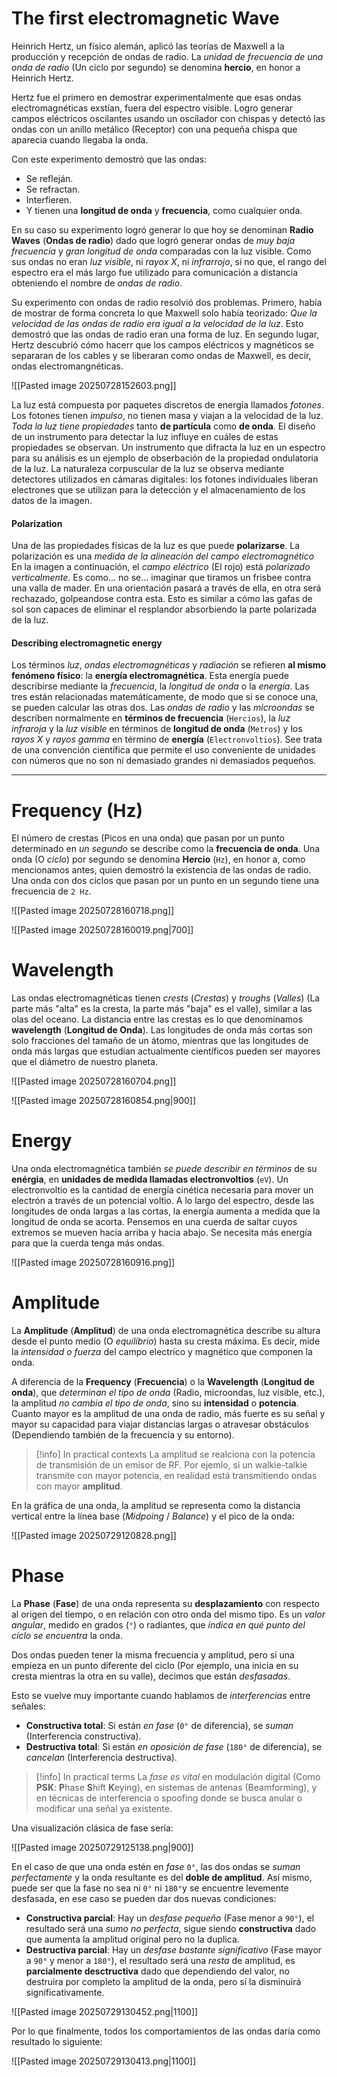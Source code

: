# The first electromagnetic Wave

Heinrich Hertz, un físico alemán, aplicó las teorías de Maxwell a la producción y recepción de ondas de radio. La *unidad de frecuencia de una onda de radio* (Un ciclo por segundo) se denomina **hercio**, en honor a Heinrich Hertz.

Hertz fue el primero en demostrar experimentalmente que esas ondas electromagnéticas exstían, fuera del espectro visible. Logro generar campos eléctricos oscilantes usando un oscilador con chispas y detectó las ondas con un anillo metálico (Receptor) con una pequeña chispa que aparecia cuando llegaba la onda.

Con este experimento demostró que las ondas:
- Se refleján.
- Se refractan.
- Interfieren.
- Y tienen una **longitud de onda** y **frecuencia**, como cualquier onda.

En su caso su experimento logró generar lo que hoy se denominan **Radio Waves** (**Ondas de radio**) dado que logró generar ondas de *muy baja frecuencia* y *gran longitud de onda* comparadas con la luz visible. Como sus ondas no eran *luz visible*, ni *rayox X*, ni *infrarrojo*, si no que, el rango del espectro era el más largo fue utilizado para comunicación a distancia obteniendo el nombre de *ondas de radio*.

Su experimento con ondas de radio resolvió dos problemas. Primero, había de mostrar de forma concreta lo que Maxwell solo había teorizado: *Que la velocidad de las ondas de radio era igual a la velocidad de la luz*. Esto demostró que las ondas de radio eran una forma de luz. En segundo lugar, Hertz descubrió cómo hacerr que los campos eléctricos y magnéticos se separaran de los cables y se liberaran como ondas de Maxwell, es decir, ondas electromangnéticas.

![[Pasted image 20250728152603.png]]

La luz está compuesta por paquetes discretos de energía llamados *fotones*. Los fotones tienen *impulso*, no tienen masa y viajan a la velocidad de la luz. *Toda la luz tiene propiedades* tanto **de partícula** como **de onda**. El diseño de un instrumento para detectar la luz influye en cuáles de estas propiedades se observan. Un instrumento que difracta la luz en un espectro para su análisis es un ejemplo de obserbación de la propiedad ondulatoria de la luz. La naturaleza corpuscular de la luz se observa mediante detectores utilizados en cámaras digitales: los fotones individuales liberan electrones que se utilizan para la detección y el almacenamiento de los datos de la imagen.
#### Polarization

Una de las propiedades físicas de la luz es que puede **polarizarse**. La polarización es una *medida de la alineación del campo electromagnético* En la imagen a continuación, el *campo eléctrico* (El rojo) está *polarizado verticalmente*. Es como... no se... imaginar que tiramos un frisbee contra una valla de mader. En una orientación pasará a través de ella, en otra será rechazado, golpeandose contra esta. Esto es similar a cómo las gafas de sol son capaces de eliminar el resplandor absorbiendo la parte polarizada de la luz.
#### Describing electromagnetic energy

Los términos *luz*, *ondas electromagnéticas* y *radiación* se refieren **al mismo fenómeno físico**: la **energía electromagnética**. Esta energía puede describirse mediante la *frecuencia*, la *longitud de onda* o la *energía*. Las tres están relacionadas matemáticamente, de modo que si se conoce una, se pueden calcular las otras dos. Las *ondas de radio* y las *microondas* se describen normalmente en **términos de frecuencia** (`Hercios`), la *luz infraroja* y la *luz visible* en términos de **longitud de onda** (`Metros`) y los *rayos X* y *rayos gamma* en término de **energía** (`Electronvoltios`). See trata de una convención científica que permite el uso conveniente de unidades con números que no son ni demasiado grandes ni demasiados pequeños.

----
# Frequency (Hz)

El número de crestas (Picos en una onda) que pasan por un punto determinado en *un segundo* se describe como la **frecuencia de onda**. Una onda (O *ciclo*) por segundo se denomina **Hercio** (`Hz`), en honor a, como mencionamos antes, quien demostró la existencia de las ondas de radio. Una onda con dos ciclos que pasan por un punto en un segundo tiene una frecuencia de `2 Hz`. 

![[Pasted image 20250728160718.png]]

![[Pasted image 20250728160019.png|700]]

# Wavelength 

Las ondas electromagnéticas tienen *crests* (*Crestas*) y *troughs* (*Valles*) (La parte más "alta" es la cresta, la parte más "baja" es el valle), similar a las olas del oceano. La distancia entre las crestas es lo que denominamos **wavelength** (**Longitud de Onda**). Las longitudes de onda más cortas son solo fracciones del tamaño de un átomo, mientras que las longitudes de onda más largas que estudian actualmente científicos pueden ser mayores que el diámetro de nuestro planeta.

![[Pasted image 20250728160704.png]]

![[Pasted image 20250728160854.png|900]]

# Energy

Una onda electromagnética también *se puede describir en términos* de su **enérgia**, en **unidades de medida llamadas electronvoltios** (`eV`). Un electronvoltio es la cantidad de energía cinética necesaria para mover un electrón a través de un potencial voltio. A lo largo del espectro, desde las longitudes de onda largas a las cortas, la energía aumenta a medida que la longitud de onda se acorta. Pensemos en una cuerda de saltar cuyos extremos se mueven hacia arriba y hacia abajo. Se necesita más energía para que la cuerda tenga más ondas.

![[Pasted image 20250728160916.png]]

# Amplitude

La **Amplitude** (**Amplitud**) de una onda electromagnética describe su altura desde el punto medio (O *equilibrio*) hasta su cresta máxima. Es decir, mide la *intensidad o fuerza* del campo electríco y magnético que componen la onda.

A diferencia de la **Frequency** (**Frecuencia**) o la **Wavelength** (**Longitud de onda**), que *determinan el tipo de onda* (Radio, microondas, luz visible, etc.), la amplitud *no cambia el tipo de onda*, sino su **intensidad** o **potencia**. Cuanto mayor es la amplitud de una onda de radio, más fuerte es su señal y mayor su capacidad para viajar distancias largas o atravesar obstáculos (Dependiendo también de la frecuencia y su entorno).

> [!info] In practical contexts
> La amplitud se realciona con la potencia de transmisión de un emisor de RF. Por ejemlo, si un walkie-talkie transmite con mayor potencia, en realidad está transmitiendo ondas con mayor **amplitud**.

En la gráfica de una onda, la amplitud se representa como la distancia vertical entre la línea base (*Midpoing* / *Balance*) y el pico de la onda:

![[Pasted image 20250729120828.png]]

# Phase

La **Phase** (**Fase**) de una onda representa su **desplazamiento** con respecto al origen del tiempo, o en relación con otro onda del mismo tipo. Es un *valor angular*, medido en grados (`°`) o radiantes, que *indica en qué punto del ciclo se encuentra* la onda.

Dos ondas pueden tener la misma frecuencia y amplitud, pero si una empieza en un punto diferente del ciclo (Por ejemplo, una inicia en su cresta mientras la otra en su valle), decimos que están *desfasadas*.

Esto se vuelve muy importante cuando hablamos de *interferencias* entre señales:

- **Constructiva total**: Si están *en fase* (`0°` de diferencia), se *suman* (Interferencia constructiva).
- **Destructiva total**: Si están *en oposición de fase* (`180°` de diferencia), se *cancelan* (Interferencia destructiva).

> [!info] In practical terms
> La *fase es vital* en modulación digital (Como **PSK**: **P**hase **S**hift **K**eying), en sistemas de antenas (Beamforming), y en técnicas de interferencia o spoofing donde se busca anular o modificar una señal ya existente.

Una visualización clásica de fase sería: 

![[Pasted image 20250729125138.png|900]]

En el caso de que una onda estén en *fase* `0°`, las dos ondas se *suman perfectamente* y la onda resultante es del **doble de amplitud**. Así mismo, puede ser que la fase no sea ni `0°` ni `180°`y se encuentre levemente desfasada, en ese caso se pueden dar dos nuevas condiciones:

- **Constructiva parcial**: Hay un *desfase pequeño* (Fase menor a `90°`), el resultado será una *sumo no perfecta*, sigue siendo **constructiva** dado que aumenta la amplitud original pero no la duplica.
- **Destructiva parcial**: Hay un *desfase bastante significativo* (Fase mayor a `90°` y menor a `180°`), el resultado será una *resta* de amplitud, es **parcialmente desctructiva** dado que dependiendo del valor, no destruira por completo la amplitud de la onda, pero sí la disminuirá significativamente.

![[Pasted image 20250729130452.png|1100]]

Por lo que finalmente, todos los comportamientos de las ondas daría como resultado lo siguiente:

![[Pasted image 20250729130413.png|1100]]
